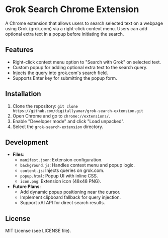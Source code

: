 # Grok Search Chrome Extension

A Chrome extension that allows users to search selected text on a webpage using Grok (grok.com) via a right-click context menu. Users can add optional extra text in a popup before initiating the search.

## Features
- Right-click context menu option to "Search with Grok" on selected text.
- Custom popup for adding optional extra text to the search query.
- Injects the query into grok.com's search field.
- Supports Enter key for submitting the popup form.

## Installation
1. Clone the repository: `git clone https://github.com/digitallyamar/grok-search-extension.git`
2. Open Chrome and go to `chrome://extensions/`.
3. Enable "Developer mode" and click "Load unpacked".
4. Select the `grok-search-extension` directory.

## Development
- **Files**:
  - `manifest.json`: Extension configuration.
  - `background.js`: Handles context menu and popup logic.
  - `content.js`: Injects queries on grok.com.
  - `popup.html`: Popup UI with inline CSS.
  - `icon.png`: Extension icon (48x48 PNG).
- **Future Plans**:
  - Add dynamic popup positioning near the cursor.
  - Implement clipboard fallback for query injection.
  - Support xAI API for direct search results.

## License
MIT License (see LICENSE file).